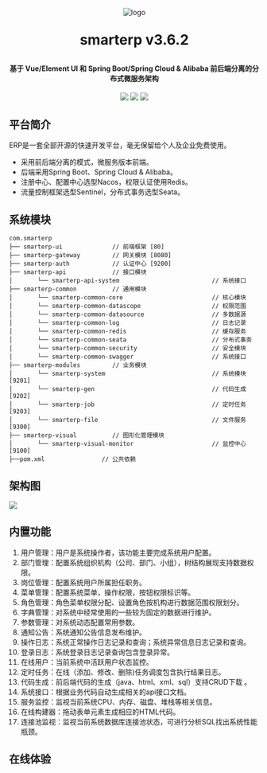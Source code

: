 <p align="center">
	<img alt="logo" src="https://oscimg.oschina.net/oscnet/up-b99b286755aef70355a7084753f89cdb7c9.png">
</p>
<h1 align="center" style="margin: 30px 0 30px; font-weight: bold;">smarterp v3.6.2</h1>
<h4 align="center">基于 Vue/Element UI 和 Spring Boot/Spring Cloud & Alibaba 前后端分离的分布式微服务架构</h4>
<p align="center">
	<a href="https://gitee.com/y_project/smarterp-Cloud/stargazers"><img src="https://gitee.com/y_project/smarterp-Cloud/badge/star.svg?theme=dark"></a>
	<a href="https://gitee.com/y_project/smarterp-Cloud"><img src="https://img.shields.io/badge/smarterp-v3.6.2-brightgreen.svg"></a>
	<a href="https://gitee.com/y_project/smarterp-Cloud/blob/master/LICENSE"><img src="https://img.shields.io/github/license/mashape/apistatus.svg"></a>
</p>

## 平台简介

ERP是一套全部开源的快速开发平台，毫无保留给个人及企业免费使用。

* 采用前后端分离的模式，微服务版本前端。
* 后端采用Spring Boot、Spring Cloud & Alibaba。
* 注册中心、配置中心选型Nacos，权限认证使用Redis。
* 流量控制框架选型Sentinel，分布式事务选型Seata。


## 系统模块

~~~
com.smarterp     
├── smarterp-ui              // 前端框架 [80]
├── smarterp-gateway         // 网关模块 [8080]
├── smarterp-auth            // 认证中心 [9200]
├── smarterp-api             // 接口模块
│       └── smarterp-api-system                          // 系统接口
├── smarterp-common          // 通用模块
│       └── smarterp-common-core                         // 核心模块
│       └── smarterp-common-datascope                    // 权限范围
│       └── smarterp-common-datasource                   // 多数据源
│       └── smarterp-common-log                          // 日志记录
│       └── smarterp-common-redis                        // 缓存服务
│       └── smarterp-common-seata                        // 分布式事务
│       └── smarterp-common-security                     // 安全模块
│       └── smarterp-common-swagger                      // 系统接口
├── smarterp-modules         // 业务模块
│       └── smarterp-system                              // 系统模块 [9201]
│       └── smarterp-gen                                 // 代码生成 [9202]
│       └── smarterp-job                                 // 定时任务 [9203]
│       └── smarterp-file                                // 文件服务 [9300]
├── smarterp-visual          // 图形化管理模块
│       └── smarterp-visual-monitor                      // 监控中心 [9100]
├──pom.xml                // 公共依赖
~~~

## 架构图

<img src="https://oscimg.oschina.net/oscnet/up-82e9722ecb846786405a904bafcf19f73f3.png"/>

## 内置功能

1.  用户管理：用户是系统操作者，该功能主要完成系统用户配置。
2.  部门管理：配置系统组织机构（公司、部门、小组），树结构展现支持数据权限。
3.  岗位管理：配置系统用户所属担任职务。
4.  菜单管理：配置系统菜单，操作权限，按钮权限标识等。
5.  角色管理：角色菜单权限分配、设置角色按机构进行数据范围权限划分。
6.  字典管理：对系统中经常使用的一些较为固定的数据进行维护。
7.  参数管理：对系统动态配置常用参数。
8.  通知公告：系统通知公告信息发布维护。
9.  操作日志：系统正常操作日志记录和查询；系统异常信息日志记录和查询。
10. 登录日志：系统登录日志记录查询包含登录异常。
11. 在线用户：当前系统中活跃用户状态监控。
12. 定时任务：在线（添加、修改、删除)任务调度包含执行结果日志。
13. 代码生成：前后端代码的生成（java、html、xml、sql）支持CRUD下载 。
14. 系统接口：根据业务代码自动生成相关的api接口文档。
15. 服务监控：监视当前系统CPU、内存、磁盘、堆栈等相关信息。
16. 在线构建器：拖动表单元素生成相应的HTML代码。
17. 连接池监视：监视当前系统数据库连接池状态，可进行分析SQL找出系统性能瓶颈。

## 在线体验